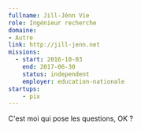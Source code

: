 ```yaml
---
fullname: Jill-Jênn Vie
role: Ingénieur recherche
domaine:
- Autre
link: http://jill-jenn.net
missions:
  - start: 2016-10-03
    end: 2017-06-30
    status: independent
    employer: education-nationale
startups:
    - pix
---
```


C'est moi qui pose les questions, OK ?
